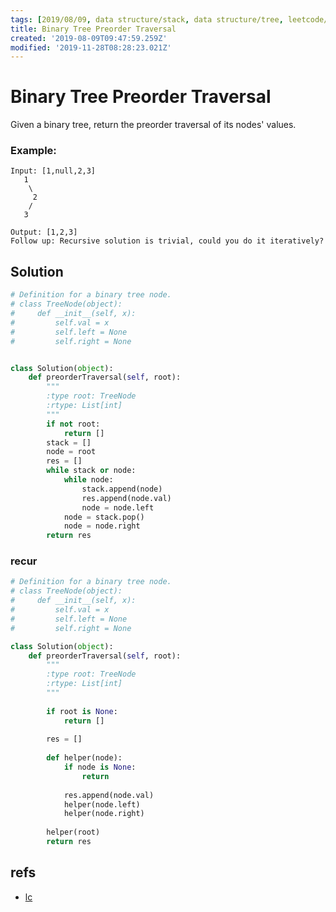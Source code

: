 ```yaml
---
tags: [2019/08/09, data structure/stack, data structure/tree, leetcode/144, method/recursion, method/traversal/preorder]
title: Binary Tree Preorder Traversal
created: '2019-08-09T09:47:59.259Z'
modified: '2019-11-28T08:28:23.021Z'
---
```


# Binary Tree Preorder Traversal

Given a binary tree, return the preorder traversal of its nodes' values.

### Example:

```
Input: [1,null,2,3]
   1
    \
     2
    /
   3

Output: [1,2,3]
Follow up: Recursive solution is trivial, could you do it iteratively?
```

## Solution

```python
# Definition for a binary tree node.
# class TreeNode(object):
#     def __init__(self, x):
#         self.val = x
#         self.left = None
#         self.right = None


class Solution(object):
    def preorderTraversal(self, root):
        """
        :type root: TreeNode
        :rtype: List[int]
        """
        if not root:
            return []
        stack = []
        node = root
        res = []
        while stack or node:
            while node:
                stack.append(node)
                res.append(node.val)
                node = node.left
            node = stack.pop()
            node = node.right
        return res
```

### recur

```python
# Definition for a binary tree node.
# class TreeNode(object):
#     def __init__(self, x):
#         self.val = x
#         self.left = None
#         self.right = None

class Solution(object):
    def preorderTraversal(self, root):
        """
        :type root: TreeNode
        :rtype: List[int]
        """
        
        if root is None:
            return []
        
        res = []
        
        def helper(node):
            if node is None:
                return
            
            res.append(node.val)
            helper(node.left)
            helper(node.right)
        
        helper(root)
        return res
```

## refs

* [lc](https://leetcode.com/problems/binary-tree-preorder-traversal/)

